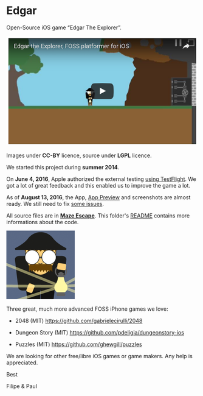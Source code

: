 # Edgar

Open-Source iOS game “Edgar The Explorer”.

[![Youtube Demo](Edgar_Preview_.png)](https://www.youtube.com/watch?v=lmzz6sqzB70)

Images under **CC-BY** licence, source under **LGPL** licence.

We started this project during **summer 2014**.

On **June 4, 2016**, Apple authorized the external testing [using TestFlight](https://developer.apple.com/testflight/). We got a lot of great feedback and this enabled us to improve the game a lot.

As of **August 13, 2016**, the App, [App Preview](https://developer.apple.com/app-store/app-previews/) and screenshots are almost ready. We still need to fix [some issues](issues).

All source files are in **[Maze Escape](Maze%20Escape)**. This folder's [README](Maze%20Escape/README.md) contains more informations about the code.

![iOS icon](/Media.xcassets/AppIcon.appiconset/icon-01%403x.png?raw=true "Edgar The Explorer App Icon")

Three great, much more advanced FOSS iPhone games we love:

* 2048 (MIT) https://github.com/gabrielecirulli/2048

* Dungeon Story (MIT) https://github.com/pdeligia/dungeonstory-ios

* Puzzles (MIT) https://github.com/ghewgill/puzzles

We are looking for other free/libre iOS games or game makers. Any help is appreciated.

Best

Filipe & Paul
